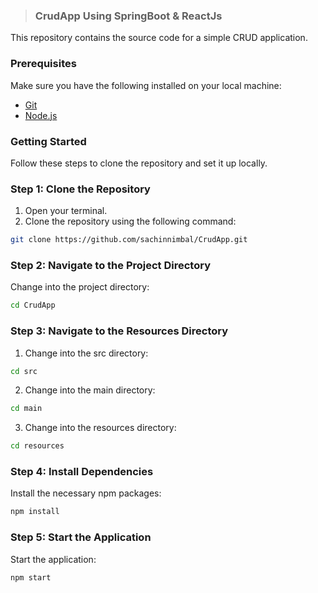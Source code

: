 > ### CrudApp Using SpringBoot & ReactJs

This repository contains the source code for a simple CRUD application.

### Prerequisites

Make sure you have the following installed on your local machine:
- [Git](https://git-scm.com/downloads)
- [Node.js](https://nodejs.org/en/download/)

### Getting Started

Follow these steps to clone the repository and set it up locally.

### Step 1: Clone the Repository

1. Open your terminal.
2. Clone the repository using the following command:
  ```bash
  git clone https://github.com/sachinnimbal/CrudApp.git
  ```
### Step 2: Navigate to the Project Directory
Change into the project directory:
  ```bash
  cd CrudApp
  ```
### Step 3: Navigate to the Resources Directory
1. Change into the src directory:
  ```bash
  cd src
  ```
2. Change into the main directory:
  ```bash
  cd main
  ```
3. Change into the resources directory:
```bash
cd resources
```
### Step 4: Install Dependencies
Install the necessary npm packages:
```bash
npm install
```
### Step 5: Start the Application
Start the application:
```bash
npm start
```
